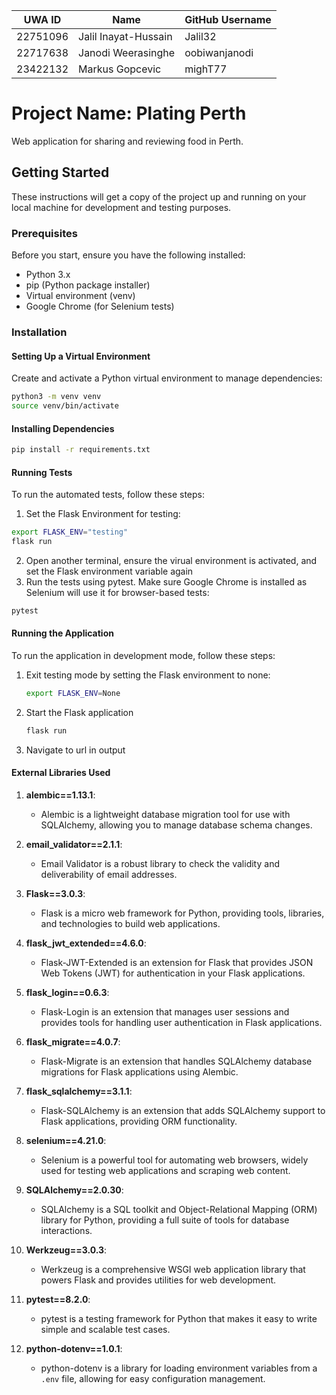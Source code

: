 | UWA ID   | Name           | GitHub Username |
|----------|----------------|-----------------|
| 22751096  | Jalil Inayat-Hussain    | Jalil32     |
| 22717638  | Janodi Weerasinghe    | oobiwanjanodi       |
| 23422132  | Markus Gopcevic | mighT77 |

# Project Name: Plating Perth

Web application for sharing and reviewing food in Perth.

## Getting Started

These instructions will get a copy of the project up and running on your local machine for development and testing purposes.

### Prerequisites

Before you start, ensure you have the following installed:
- Python 3.x
- pip (Python package installer)
- Virtual environment (venv)
- Google Chrome (for Selenium tests)

### Installation

#### Setting Up a Virtual Environment

Create and activate a Python virtual environment to manage dependencies:

```bash
python3 -m venv venv
source venv/bin/activate
```

#### Installing Dependencies
```bash
pip install -r requirements.txt
```

#### Running Tests
To run the automated tests, follow these steps:
1. Set the Flask Environment for testing:
  ```bash
  export FLASK_ENV="testing"
  flask run
  ```
2. Open another terminal, ensure the virual environment is activated, and set the Flask environment variable again
3. Run the tests using pytest. Make sure Google Chrome is installed as Selenium will use it for browser-based tests:
  ```bash
  pytest
  ```
#### Running the Application
To run the application in development mode, follow these steps:
1. Exit testing mode by setting the Flask environment to none:
   ```bash
   export FLASK_ENV=None
   ```
2. Start the Flask application
   ```bash
   flask run
   ```
3. Navigate to url in output

#### External Libraries Used

1. **alembic==1.13.1**:
   - Alembic is a lightweight database migration tool for use with SQLAlchemy, allowing you to manage database schema changes.

2. **email_validator==2.1.1**:
   - Email Validator is a robust library to check the validity and deliverability of email addresses.

3. **Flask==3.0.3**:
   - Flask is a micro web framework for Python, providing tools, libraries, and technologies to build web applications.

4. **flask_jwt_extended==4.6.0**:
   - Flask-JWT-Extended is an extension for Flask that provides JSON Web Tokens (JWT) for authentication in your Flask applications.

5. **flask_login==0.6.3**:
   - Flask-Login is an extension that manages user sessions and provides tools for handling user authentication in Flask applications.

6. **flask_migrate==4.0.7**:
   - Flask-Migrate is an extension that handles SQLAlchemy database migrations for Flask applications using Alembic.

7. **flask_sqlalchemy==3.1.1**:
   - Flask-SQLAlchemy is an extension that adds SQLAlchemy support to Flask applications, providing ORM functionality.

8. **selenium==4.21.0**:
   - Selenium is a powerful tool for automating web browsers, widely used for testing web applications and scraping web content.

9. **SQLAlchemy==2.0.30**:
   - SQLAlchemy is a SQL toolkit and Object-Relational Mapping (ORM) library for Python, providing a full suite of tools for database interactions.

10. **Werkzeug==3.0.3**:
    - Werkzeug is a comprehensive WSGI web application library that powers Flask and provides utilities for web development.

11. **pytest==8.2.0**:
    - pytest is a testing framework for Python that makes it easy to write simple and scalable test cases.

12. **python-dotenv==1.0.1**:
    - python-dotenv is a library for loading environment variables from a `.env` file, allowing for easy configuration management.

   
